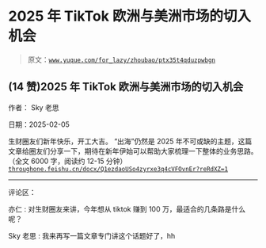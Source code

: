 # 2025 年 TikTok 欧洲与美洲市场的切入机会

> 原文：[`www.yuque.com/for_lazy/zhoubao/ptx35t4qduzpwbgn`](https://www.yuque.com/for_lazy/zhoubao/ptx35t4qduzpwbgn)

## (14 赞)2025 年 TikTok 欧洲与美洲市场的切入机会

作者： Sky 老思

日期：2025-02-05

生财圈友们新年快乐，开工大吉。
“出海”仍然是 2025 年不可或缺的主题，这篇文章给圈友们分享一下，期待在新年伊始可以帮助大家梳理一下整体的业务思路。（全文 6000 字，阅读约 12-15 分钟） [`throughone.feishu.cn/docx/Q1ezdaoUSo4zyrxe3q4cVFOvnEr?reRdXZ=1`](https://throughone.feishu.cn/docx/Q1ezdaoUSo4zyrxe3q4cVFOvnEr?reRdXZ=1)

* * *

评论区：

亦仁 : 对生财圈友来讲，今年想从 tiktok 赚到 100 万，最适合的几条路是什么呢？

Sky 老思 : 我来再写一篇文章专门讲这个话题好了，hh